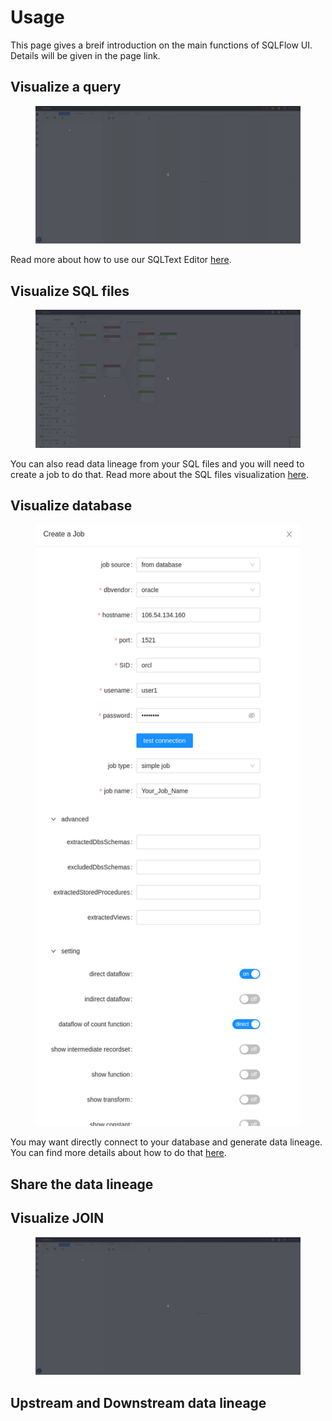 # Usage

This page gives a breif introduction on the main functions of SQLFlow UI. Details will be given in the page link.

## Visualize a query

<figure><img src="../../.gitbook/assets/visualize_SQL.gif" alt=""><figcaption></figcaption></figure>

Read more about how to use our SQLText Editor [here](../ui/sqltext-editor.md).

## Visualize SQL files

<figure><img src="../../.gitbook/assets/show_green_mode.gif" alt=""><figcaption></figcaption></figure>

You can also read data lineage from your SQL files and you will need to create a job to do that. Read more about the SQL files visualization [here](../ui/job-management/).&#x20;

## Visualize database

<figure><img src="../../.gitbook/assets/Screenshot from 2022-11-04 22-09-25.png" alt=""><figcaption></figcaption></figure>

You may want directly connect to your database and generate data lineage. You can find more details about how to do that [here](../ui/job-management/job-sources.md#from-database).

## Share the data lineage

## Visualize JOIN

<figure><img src="../../.gitbook/assets/visualize_JOIN.gif" alt=""><figcaption></figcaption></figure>

## Upstream and Downstream data lineage
